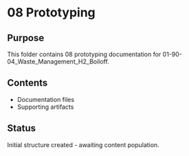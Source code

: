 # 08 Prototyping

## Purpose
This folder contains 08 prototyping documentation for 01-90-04_Waste_Management_H2_Boiloff.

## Contents
- Documentation files
- Supporting artifacts

## Status
Initial structure created - awaiting content population.
